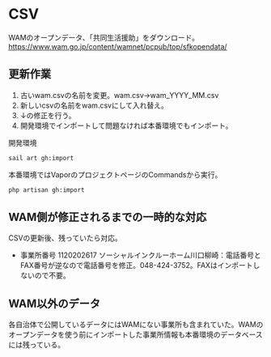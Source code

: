 # CSV
WAMのオープンデータ、「共同生活援助」をダウンロード。  
https://www.wam.go.jp/content/wamnet/pcpub/top/sfkopendata/

## 更新作業
1. 古いwam.csvの名前を変更。wam.csv→wam_YYYY_MM.csv
2. 新しいcsvの名前をwam.csvにして入れ替え。
3. ↓の修正を行う。
4. 開発環境でインポートして問題なければ本番環境でもインポート。

開発環境
```bash
sail art gh:import
```

本番環境ではVaporのプロジェクトページのCommandsから実行。
```bash
php artisan gh:import
```

## WAM側が修正されるまでの一時的な対応
CSVの更新後、残っていたら対応。

- 事業所番号 1120202617 ソーシャルインクルーホーム川口柳崎：電話番号とFAX番号が逆なので電話番号を修正。048-424-3752。FAXはインポートしないので不要。

## WAM以外のデータ
各自治体で公開しているデータにはWAMにない事業所も含まれていた。WAMのオープンデータを使う前にインポートした事業所情報も本番環境のデータベースには残っている。
